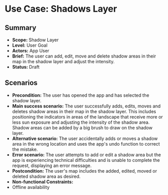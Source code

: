 # Use Case: Shadows Layer

## Summary

- **Scope:** Shadow Layer
- **Level:** User Goal
- **Actors:** App User
- **Brief:** The user can add, edit, move and delete shadow areas in their map in the shadow layer and adjust the intensity.
- **Status:** Draft

## Scenarios

- **Precondition:**
  The user has opened the app and has selected the shadow layer.
- **Main success scenario:**
  The user successfully adds, edits, moves and deletes shadow areas in their map in the shadow layer.
  This includes positioning the indicators in areas of the landscape that receive more or less sun exposure and adjusting the intensity of the shadow area.
  Shadow areas can be added by a big brush to draw on the shadow layer.
- **Alternative scenario:**
  The user accidentally adds or moves a shadow area in the wrong location and uses the app's undo function to correct the mistake.
- **Error scenario:**
  The user attempts to add or edit a shadow area but the app is experiencing technical difficulties and is unable to complete the request, displaying an error message.
- **Postcondition:**
  The user's map includes the added, edited, moved or deleted shadow area as desired.
- **Non-functional Constraints:**
- Offline availability
